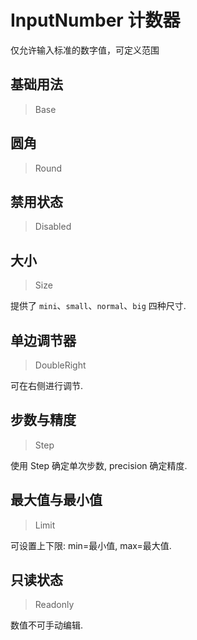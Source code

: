 <!-- @api: OtInputNumber.vue/OtInputNumberAPI.md -->

# InputNumber 计数器

仅允许输入标准的数字值，可定义范围

## 基础用法

> Base



## 圆角

> Round



## 禁用状态

> Disabled



## 大小

> Size

提供了 `mini`、`small`、`normal`、`big` 四种尺寸.

## 单边调节器

> DoubleRight

可在右侧进行调节.

## 步数与精度

> Step

使用 Step 确定单次步数, precision 确定精度.

## 最大值与最小值

> Limit

可设置上下限: min=最小值, max=最大值.

## 只读状态

> Readonly

数值不可手动编辑.
